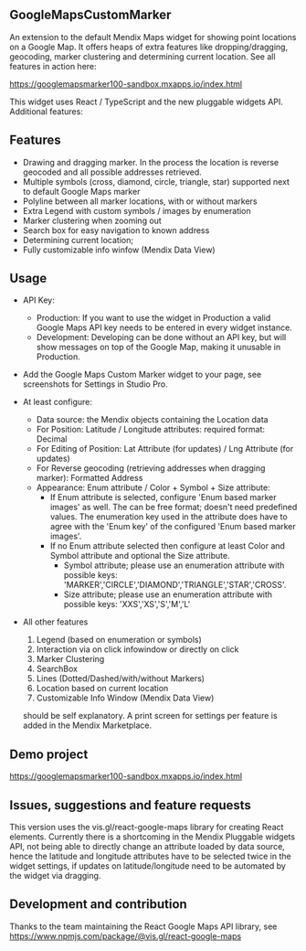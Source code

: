 ## GoogleMapsCustomMarker
An extension to the default Mendix Maps widget for showing point locations on a Google Map. It offers heaps of extra features like dropping/dragging, geocoding, marker clustering and determining current location. See all features in action here:

https://googlemapsmarker100-sandbox.mxapps.io/index.html

This widget uses React / TypeScript and the new pluggable widgets API. Additional features:

## Features
* Drawing and dragging marker. In the process the location is reverse geocoded and all possible addresses retrieved.
* Multiple symbols (cross, diamond, circle, triangle, star) supported next to default Google Maps marker 
* Polyline between all marker locations, with or without markers
* Extra Legend with custom symbols / images by enumeration
* Marker clustering when zooming out
* Search box for easy navigation to known address
* Determining current location;
* Fully customizable info winfow (Mendix Data View)

## Usage
* API Key: 
	* Production: If you want to use the widget in Production a valid Google Maps API key needs to be entered in every widget instance. 
	* Development: Developing can be done without an API key, but will show messages on top of the Google Map, making it unusable in Production.

* Add the Google Maps Custom Marker widget to your page, see screenshots for Settings in Studio Pro.

* At least configure:
	* Data source: the Mendix objects containing the Location data
	* For Position: Latitude / Longitude attributes: required format: Decimal
	* For Editing of Position: Lat Attribute (for updates) / Lng Attribute (for updates)
	* For Reverse geocoding (retrieving addresses when dragging marker): Formatted Address 
	* Appearance: Enum attribute / Color + Symbol + Size attribute: 
		* If Enum attribute is selected, configure 'Enum based marker images' as well. The can be free format; doesn't need predefined values. The enumeration key used in the attribute does have to agree with the 'Enum key' of the configured 'Enum based marker images'.
		* If no Enum attribute selected then configure at least Color and Symbol attribute and optional the Size attribute. 
			* Symbol attribute; please use an enumeration attribute with possible keys: 'MARKER','CIRCLE','DIAMOND','TRIANGLE','STAR','CROSS'.
			* Size attribute; please use an enumeration attribute with possible keys: 'XXS','XS','S','M','L'

* All other features 
	1. Legend (based on enumeration or symbols)
	2. Interaction via on click infowindow or directly on click
	3. Marker Clustering
	4. SearchBox
	5. Lines (Dotted/Dashed/with/without Markers)
	6. Location based on current location
	7. Customizable Info Window (Mendix Data View)
	
	should be self explanatory. A print screen for settings per feature is added in the Mendix Marketplace.

## Demo project
https://googlemapsmarker100-sandbox.mxapps.io/index.html

## Issues, suggestions and feature requests
This version uses the vis.gl/react-google-maps library for creating React elements. Currently there is a shortcoming in the Mendix Pluggable widgets API, not being able to directly change an attribute loaded by data source, hence the latitude and longitude attributes have to be selected twice in the widget settings, if updates on latitude/longitude need to be automated by the widget via dragging.

## Development and contribution
Thanks to the team maintaining the React Google Maps API library, see https://www.npmjs.com/package/@vis.gl/react-google-maps
